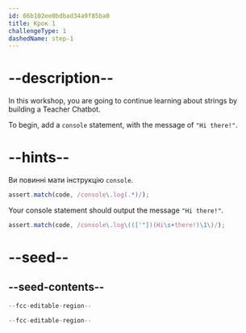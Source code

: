 ```yaml
---
id: 66b102ee0bdbad34a9f85ba0
title: Крок 1
challengeType: 1
dashedName: step-1
---
```


# --description--

In this workshop, you are going to continue learning about strings by building a Teacher Chatbot.

To begin, add a `console` statement, with the message of `"Hi there!"`.

# --hints--

Ви повинні мати інструкцію `console`.

```js
assert.match(code, /console\.log(.*)/);
```

Your console statement should output the message `"Hi there!"`.

```js
assert.match(code, /console\.log\((['"])(Hi\s+there!)\1\)/);
```

# --seed--

## --seed-contents--

```js
--fcc-editable-region--

--fcc-editable-region--
```
